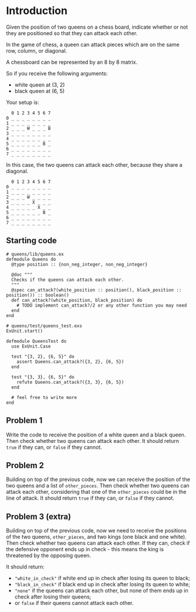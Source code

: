 # Introduction

Given the position of two queens on a chess board, indicate whether or not they are positioned so that they can attack each other.

In the game of chess, a queen can attack pieces which are on the same row, column, or diagonal.

A chessboard can be represented by an 8 by 8 matrix.

So if you receive the following arguments:
- white queen at (3, 2)
- black queen at (6, 5)

Your setup is:

```
  0 1 2 3 4 5 6 7
0 _ _ _ _ _ _ _ _
1 _ _ _ _ _ _ _ _
2 _ _ _ W _ _ _ B
3 _ _ _ _ _ _ _ _
4 _ _ _ _ _ _ _ _
5 _ _ _ _ _ _ B _
6 _ _ _ _ _ _ _ _
7 _ _ _ _ _ _ _ _
```

In this case, the two queens can attack each other, because they share a diagonal.

```
  0 1 2 3 4 5 6 7
0 _ _ _ _ _ _ _ _
1 _ _ _ _ _ _ _ _
2 _ _ _ W _ _ _ _
3 _ _ _ _ X _ _ _
4 _ _ _ _ _ X _ _
5 _ _ _ _ _ _ B _
6 _ _ _ _ _ _ _ _
7 _ _ _ _ _ _ _ _
```


## Starting code

```
# queens/lib/queens.ex
defmodule Queens do
  @type position :: {non_neg_integer, non_neg_integer}

  @doc """
  Checks if the queens can attack each other.
  """
  @spec can_attack?(white_position :: position(), black_position :: position()) :: boolean()
  def can_attack?(white_position, black_position) do
    # TODO implement can_attack?/2 or any other function you may need
  end
end
```

```
# queens/test/queens_test.exs
ExUnit.start()

defmodule QueensTest do
  use ExUnit.Case
  
  test "{3, 2}, {6, 5}" do
    assert Queens.can_attack?({3, 2}, {6, 5})
  end
  
  test "{3, 3}, {6, 5}" do
    refute Queens.can_attack?({3, 3}, {6, 5})
  end
  
  # feel free to write more
end
```

## Problem 1
Write the code to receive the position of a white queen and a black queen. Then check whether two queens can attack each other. It should return `true` if they can, or `false` if they cannot.



## Problem 2
Building on top of the previous code, now we can receive the position of the two queens and a list of `other_pieces`. 
Then check whether two queens can attack each other, considering that one of the `other_pieces` 
could be in the line of attack. It should return `true` if they can, or `false` if they cannot.

## Problem 3 (extra)
Building on top of the previous code, now we need to receive the positions of the two queens, `other_pieces`, and two kings (one black and one white). Then check whether two queens can attack each other.
If they can, check if the defensive opponent ends up in check - this means the king is threatened by the opposing queen.

It should return:
- `"white_in_check"` if white end up in check after losing its queen to black;
- `"black_in_check"` if black end up in check after losing its queen to white;
- `"none"` if the queens can attack each other, but none of them ends up in check after losing their queens;
- or `false` if their queens cannot attack each other.